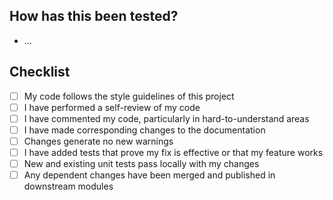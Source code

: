 <!--
Please write a short summary of the changes within the PR.
Include relevant motivation and context and any dependencies that are required for this change.

Please be sure to tag the PR with appropriate labels in Github!

If introducing a fix to an existing issue, please indicate that using the syntax:
Fixes #(issue number)
-->

## How has this been tested?

<!--
Please describe the tests that you ran to verify your changes.
Provide instructions so we can reproduce if necessary.
-->

- ...

## Checklist

- [ ] My code follows the style guidelines of this project
- [ ] I have performed a self-review of my code
- [ ] I have commented my code, particularly in hard-to-understand areas
- [ ] I have made corresponding changes to the documentation
- [ ] Changes generate no new warnings
- [ ] I have added tests that prove my fix is effective or that my feature works
- [ ] New and existing unit tests pass locally with my changes
- [ ] Any dependent changes have been merged and published in downstream modules
